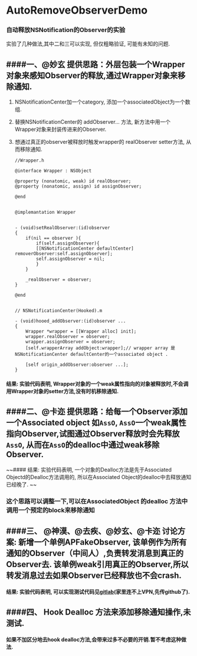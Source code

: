 # AutoRemoveObserverDemo
### 自动释放NSNotification的Observer的实验

实验了几种做法,其中二和三可以实现, 但仅粗略验证, 可能有未知的问题. 


####一、@妙玄 提供思路：外层包装一个Wrapper对象来感知Observer的释放,通过Wrapper对象来移除通知. 
---

1. NSNotificationCenter加一个category, 添加一个associatedObject为一个数组. 
2. 替换NSNotificationCenter的 addObserver... 方法, 新方法中用一个 Wrapper对象来封装传进来的Observer. 
3. 想通过真正的observer被释放时触发wrapper的 realObserver setter方法, 从而移除通知.

	
	```
	//Wrapper.h
	
	@interface Wrapper : NSObject 
	
	@property (nonatomic, weak) id realObserver;
	@property (nonatomic, assign) id assignObserver;
	
	@end 
	
	
	@implemantation Wrapper
	
	
	- (void)setRealObserver:(id)observer
	{
		if(nil == observer ){
			if(self.assignObserver){
			[[NSNotificationCenter defaultCenter] removerObserver:self.assignObserver];
			self.assignObserver = nil;
			}
		}
		
		_realObserver = observer;
	}
	
	@end 
	
	```
	
	```
	
	// NSNotificationCenter(Hooked).m 
	
	- (void)hooed_addObserver:(id)observer ... 
	{
		Wrapper *wrapper = [[Wrapper alloc] init];
		wrapper.realObserver = observer;
		wrapper.assignObserver = observer;
		[self.wrapperArray addObject:wrapper];// wrapper array 是NSNotificationCenter defaultCenter的一个associated object . 
		
		[self origin_addObserver:observer ...];
	}
	
	```
	
#### 结果: 实验代码表明, Wrapper对象的一个weak属性指向的对象被释放时,不会调用Wrapper对象的setter方法,没有时机移除通知. 



####二、@卡迩 提供思路：给每一个Observer添加一个Associated object 如`AssO`, `AssO`一个weak属性指向Observer,试图通过Observer释放时会先释放`AssO`, 从而在`AssO`的dealloc中通过weak移除Observer. 
---
~~#### 结果: 实验代码表明, 一个对象的Dealloc方法是先于Associated Objectd的Dealloc方法调用的, 所以在Associated Object的dealloc中去释放通知已经晚了. 
~~
### 这个思路可以调整一下,可以在AssociatedObject 的dealloc 方法中调用一个预定的block来移除通知

####三、 @神漠、@去疾、@妙玄、@卡迩 讨论方案: 新增一个单例APFakeObserver,  该单例作为所有通知的Observer（中间人）,负责转发消息到真正的Observer去. 该单例weak引用真正的Observer,所以转发消息过去如果Observer已经释放也不会crash. 
---


#### 结果: 实验代码表明, 可以实现测试代码见[gitlab](https://github.com/JasonWorking/AutoRemoveObserverDemo)(家里连不上VPN,先传github了). 



####四、 Hook Dealloc 方法来添加移除通知操作,未测试.
---

#### 如果不加区分地去hook dealloc方法,会带来过多不必要的开销.暂不考虑这种做法. 
	
	
	
	
 
